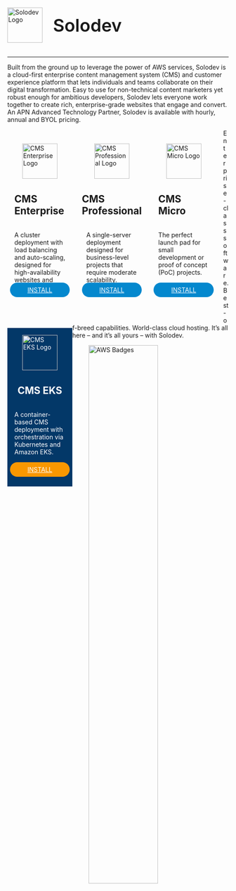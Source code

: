 #

<div style="display: flex; align-items: center; margin-bottom: 2rem;">
  <img src="../../../images/logo.png" alt="Solodev Logo" style="width: 80px;">
  <span style="font-size: 2.5rem; padding-left: 1.5rem; font-weight: 600;">Solodev</span>
</div>

<hr>

<h1 style="font-size: 2rem; display: none;" class="sr-only">Quickstart</h1>

Built from the ground up to leverage the power of AWS services, Solodev is a cloud-first enterprise content management system (CMS) and customer experience platform that lets individuals and teams collaborate on their digital transformation. Easy to use for non-technical content marketers yet robust enough for ambitious developers, Solodev lets everyone work together to create rich, enterprise-grade websites that engage and convert. An APN Advanced Technology Partner, Solodev is available with hourly, annual and BYOL pricing.

<div style="width: 23%; margin: 1rem 1rem 2rem 0; display: flex; align-items: center; justify-content: center; flex-direction: column; float: left; padding: 1rem;" class="text-center border">
  <img src="../../images/quickstart/cms-enterprise-logo.jpg" alt="CMS Enterprise Logo" style="width: 80px;">
  <h2 style="margin-top: 2rem; font-size: 1.4rem;">CMS Enterprise</h2>
  <p style="font-size: .88rem; height: 95px;">A cluster deployment with load balancing and auto-scaling, designed for high-availability websites and apps.</p>
  <p style="margin-top: 1rem;"><a href="/quickstart/solodev-enterprise" style="background-color: #0488ce; color: #fff; padding: .5rem 2.5rem; border-radius: 20px;">INSTALL</a></p>
</div>

<div style="width: 23%; margin: 1rem 1rem 2rem 0; display: flex; align-items: center; justify-content: center; flex-direction: column; float: left; padding: 1rem;" class="text-center border">
  <img src="../../images/quickstart/cms-pro-logo.jpg" alt="CMS Professional Logo" style="width: 80px;">
  <h2 style="margin-top: 2rem; font-size: 1.4rem;">CMS Professional</h2>
  <p style="font-size: .88rem; height: 95px;">A single-server deployment designed for business-level projects that require moderate scalability.</p>
  <p style="margin-top: 1rem;"><a href="/quickstart/solodev-pro" style="background-color: #0488ce; color: #fff; padding: .5rem 2.5rem; border-radius: 20px;">INSTALL</a></p>
</div>

<div style="width: 23%; margin: 1rem 1rem 2rem 0; display: flex; align-items: center; justify-content: center; flex-direction: column; float: left; padding: 1rem;" class="text-center border">
  <img src="../../images/quickstart/micro/solodev-micro.png" alt="CMS Micro Logo" style="width: 80px;">
  <h2 style="margin-top: 2rem; font-size: 1.4rem;">CMS Micro</h2>
  <p style="font-size: .88rem; height: 95px;">The perfect launch pad for small development or proof of concept (PoC) projects.</p>
  <p style="margin-top: 1rem;"><a href="/quickstart/solodev-micro" style="background-color: #0488ce; color: #fff; padding: .5rem 2.5rem; border-radius: 20px;">INSTALL</a></p>
</div>

<div style="width: 23%; margin: 1rem 0 2rem; margin-top: 1rem; display: flex; align-items: center; justify-content: center; flex-direction: column; float: left; padding: 1rem; background-color: #033868; color: #fff;" class="text-center border">
  <img src="../../images/quickstart/cms-eks-logo.jpg" alt="CMS EKS Logo" style="width: 80px;">
  <h2 style="margin-top: 2rem; font-size: 1.4rem; color: #fff;">CMS EKS</h2>
  <p style="font-size: .88rem; height: 95px;">A container-based CMS deployment with orchestration via Kubernetes and Amazon EKS.</p>
  <p style="margin-top: 1rem;"><a href="/quickstart/solodev-cms-for-kubernetes" style="background-color: #f99700; color: #fff; padding: .5rem 2.5rem; border-radius: 20px;">INSTALL</a></p>
</div>

<p class="text-center">Enterprise-class software. Best-of-breed capabilities. World-class cloud hosting. It’s all here – and it’s all yours – with Solodev.</p>

<img src="../../../images/quickstart/aws-badges.jpg" alt="AWS Badges" style="width: 56%; display: block; margin: 0 auto;">